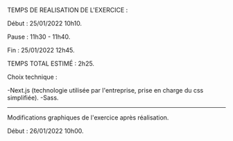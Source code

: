 TEMPS DE REALISATION DE L'EXERCICE :

Début : 25/01/2022 10h10.

Pause : 11h30 - 11h40.

Fin : 25/01/2022 12h45.

TEMPS TOTAL ESTIMÉ : 2h25.

Choix technique :

-Next.js (technologie utilisée par l'entreprise, prise en charge du css simplifiée).
-Sass.

---

Modifications graphiques de l'exercice après réalisation.

Début : 26/01/2022 10h00.
